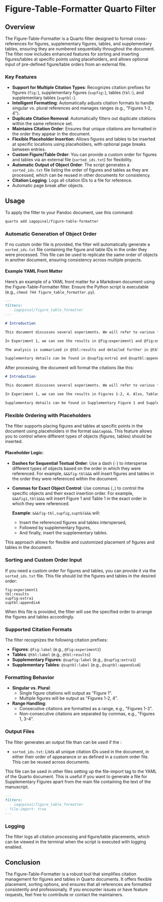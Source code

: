 # Figure-Table-Formatter Quarto Filter

## Overview

The Figure-Table-Formatter is a Quarto filter designed to format cross-references for figures, supplementary figures, tables, and supplementary tables, ensuring they are numbered sequentially throughout the document. The filter now includes enhanced features for sorting and inserting figures/tables at specific points using placeholders, and allows optional input of pre-defined figure/table orders from an external file.

### Key Features

- **Support for Multiple Citation Types**: Recognizes citation prefixes for figures (`fig:`), supplementary figures (`supfig:`), tables (`tbl:`), and supplementary tables (`suptbl:`).
- **Intelligent Formatting**: Automatically adjusts citation formats to handle singular vs. plural references and manages ranges (e.g., "Figures 1-2, 4").
- **Duplicate Citation Removal**: Automatically filters out duplicate citations within the same reference set.
- **Maintains Citation Order**: Ensures that unique citations are formatted in the order they appear in the document.
- **Flexible Placeholder Insertion**: Allows figures and tables to be inserted at specific locations using placeholders, with optional page breaks between entries.
- **Custom Figure/Table Order**: You can provide a custom order for figures and tables via an external file (`sorted_ids.txt`) for flexibility.
- **Automatic Output of Object Order**: The script generates a `sorted_ids.txt` file listing the order of figures and tables as they are processed, which can be reused in other documents for consistency.
- **Citation Logging**: Logs all citation IDs to a file for reference.
- Automatic page break after objects.

## Usage

To apply the filter to your Pandoc document, use this command:

```bash
quarto add iagopinal/figure-table-formatter
```

### Automatic Generation of Object Order

If no custom order file is provided, the filter will automatically generate a `sorted_ids.txt` file containing the figure and table IDs in the order they were processed. This file can be used to replicate the same order of objects in another document, ensuring consistency across multiple projects.

#### Example YAML Front Matter

Here’s an example of a YAML front matter for a Markdown document using the Figure-Table-Formatter filter. Ensure the Python script is executable (e.g., `chmod 744 figure_table_formatter.py`).

```markdown
---
filters:
  - iagopinal/figure_table_formatter
---

# Introduction

This document discusses several experiments. We will refer to various figures and tables.

In Experiment 1, we can see the results in @fig:experiment1 and @fig:experiment2. Also, @fig:experiment4 illustrates an important finding.

The analysis is summarized in @tbl:results and detailed further in @tbl:summary.

Supplementary details can be found in @supfig:extra1 and @suptbl:appendixA.
```

After processing, the document will format the citations like this:

```markdown
# Introduction

This document discusses several experiments. We will refer to various figures and tables.

In Experiment 1, we can see the results in Figures 1-2, 4. Also, Tables 1-2 provide important information.

Supplementary details can be found in Supplementary Figure 1 and Supplementary Table A.
```

### Flexible Ordering with Placeholders

The filter supports placing figures and tables at specific points in the document using placeholders in the format `&&&tag&&&`. This feature allows you to control where different types of objects (figures, tables) should be inserted.

#### Placeholder Logic:

- **Dashes for Sequential Textual Order**: Use a dash (`-`) to intersperse different types of objects based on the order in which they were referenced. For example, `&&&fig-tbl&&&` will insert figures and tables in the order they were referenced within the document.
- **Commas for Exact Object Control**: Use commas (`,`) to control the specific objects and their exact insertion order. For example, `&&&fig1,tbl1&&&` will insert Figure 1 and Table 1 in the exact order in which they were referenced.
  
  **Example**: `&&&fig-tbl,supfig,suptbl&&&` will:
  - Insert the referenced figures and tables interspersed, 
  - Followed by supplementary figures, 
  - And finally, insert the supplementary tables.

This approach allows for flexible and customized placement of figures and tables in the document.

### Sorting and Custom Order Input

If you need a custom order for figures and tables, you can provide it via the `sorted_ids.txt` file. This file should list the figures and tables in the desired order:

```
fig:experiment1
tbl:results
supfig:extra1
suptbl:appendixA
```

When this file is provided, the filter will use the specified order to arrange the figures and tables accordingly.

### Supported Citation Formats

The filter recognizes the following citation prefixes:

- **Figures**: `@fig:label` (e.g., `@fig:experiment1`)
- **Tables**: `@tbl:label` (e.g., `@tbl:results`)
- **Supplementary Figures**: `@supfig:label` (e.g., `@supfig:extra1`)
- **Supplementary Tables**: `@suptbl:label` (e.g., `@suptbl:appendixA`)

### Formatting Behavior

- **Singular vs. Plural**:
  - Single figure citations will output as "Figure 1".
  - Multiple figures will be output as "Figures 1-2, 4".
- **Range Handling**:
  - Consecutive citations are formatted as a range, e.g., "Figures 1-3".
  - Non-consecutive citations are separated by commas, e.g., "Figures 1, 3-4".

### Output Files

The filter generates an output file than can be used if the :
- `sorted_ids.txt`: Lists all unique citation IDs used in the document, in either their order of appearance or as defined in a custom order file. This can be reused across documents.

This file can be used in other files setting up the file-import tag to the YAML of the Quarto document. This is useful if you want to generate a file for Supplementary Figures apart from the main file containing the text of the manuscript.

```markdown
---
filters:
  - iagopinal/figure_table_formatter
- file-import: true
---
```
### Logging

The filter logs all citation processing and figure/table placements, which can be viewed in the terminal when the script is executed with logging enabled.

## Conclusion

The Figure-Table-Formatter is a robust tool that simplifies citation management for figures and tables in Quarto documents. It offers flexible placement, sorting options, and ensures that all references are formatted consistently and professionally. If you encounter issues or have feature requests, feel free to contribute or contact the maintainers.
